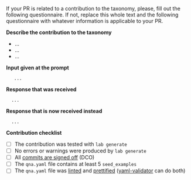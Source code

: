 If your PR is related to a contribution to the taxonomy, please, fill
out the following questionnaire. If not, replace this whole text and the
following questionnaire with whatever information is applicable to your PR.


**Describe the contribution to the taxonomy**

<!-- A concise description of what the contribution brings, replace "..." in the bullet list -->

- ...
- ...
- ...


**Input given at the prompt**

<!-- What you entered, replace "..." -->

```
   ...
```


**Response that was received**

<!-- What you received in response to your input, replace "..." -->

```
  ...
```


**Response that is now received instead**

<!-- What you receive with your contribution, replace "..." -->

```
  ...
```

**Contribution checklist**

<!-- Insert an x between the empty brackets: [ ] >> [x] -->

- [ ] The contribution was tested with `lab generate`
- [ ] No errors or warnings were produced by `lab generate`
- [ ] All [commits are signed off](https://github.com/instruct-lab/taxonomy/blob/main/CONTRIBUTING.md#legal) (DCO)
- [ ] The `qna.yaml` file contains at least 5 `seed_examples`
- [ ] The `qna.yaml` file was [linted](https://yamllint.com) and [prettified](https://onlineyamltools.com/prettify-yaml) ([yaml-validator](https://jsonformatter.org/yaml-validator) can do both)
